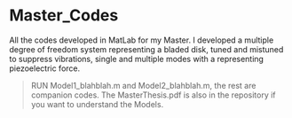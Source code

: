 # Master_Codes
All the codes developed in MatLab for my Master. I developed a multiple degree of freedom system representing a bladed disk, tuned and mistuned to suppress vibrations, single and multiple modes with a representing piezoelectric force.
> RUN Model1_blahblah.m and Model2_blahblah.m, the rest are companion codes. The MasterThesis.pdf is also in the repository if you want to understand the Models. 
